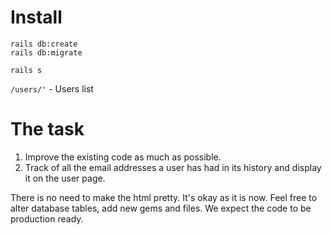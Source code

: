 # Install

```
rails db:create
rails db:migrate

rails s
```

`/users/'` - Users list

# The task

1. Improve the existing code as much as possible.
2. Track of all the email addresses a user has had in its history and display it on the user page.

There is no need to make the html pretty. It's okay as it is now.
Feel free to alter database tables, add new gems and files. We expect the code to be production ready.
